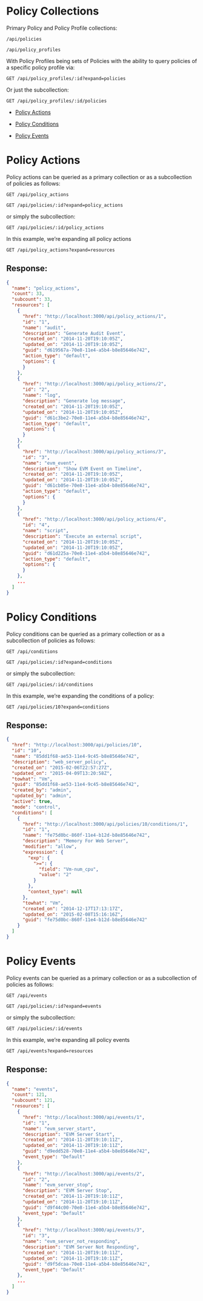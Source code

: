 # Policy Collections

Primary Policy and Policy Profile collections:

``` data
/api/policies
```

``` data
/api/policy_profiles
```

With Policy Profiles being sets of Policies with the ability to query
policies of a specific policy profile via:

    GET /api/policy_profiles/:id?expand=policies

Or just the subcollection:

    GET /api/policy_profiles/:id/policies

  - [Policy Actions](#policy-actions)

  - [Policy Conditions](#policy-conditions)

  - [Policy Events](#policy-events)

# Policy Actions

Policy actions can be queried as a primary collection or as a
subcollection of policies as follows:

    GET /api/policy_actions

    GET /api/policies/:id?expand=policy_actions

or simply the subcollection:

    GET /api/policies/:id/policy_actions

In this example, we’re expanding all policy actions

    GET /api/policy_actions?expand=resources

## Response:

``` json
{
  "name": "policy_actions",
  "count": 33,
  "subcount": 33,
  "resources": [
    {
      "href": "http://localhost:3000/api/policy_actions/1",
      "id": "1",
      "name": "audit",
      "description": "Generate Audit Event",
      "created_on": "2014-11-20T19:10:05Z",
      "updated_on": "2014-11-20T19:10:05Z",
      "guid": "d619567a-70e8-11e4-a5b4-b8e85646e742",
      "action_type": "default",
      "options": {
      }
    },
    {
      "href": "http://localhost:3000/api/policy_actions/2",
      "id": "2",
      "name": "log",
      "description": "Generate log message",
      "created_on": "2014-11-20T19:10:05Z",
      "updated_on": "2014-11-20T19:10:05Z",
      "guid": "d61c3be2-70e8-11e4-a5b4-b8e85646e742",
      "action_type": "default",
      "options": {
      }
    },
    {
      "href": "http://localhost:3000/api/policy_actions/3",
      "id": "3",
      "name": "evm_event",
      "description": "Show EVM Event on Timeline",
      "created_on": "2014-11-20T19:10:05Z",
      "updated_on": "2014-11-20T19:10:05Z",
      "guid": "d61cb05e-70e8-11e4-a5b4-b8e85646e742",
      "action_type": "default",
      "options": {
      }
    },
    {
      "href": "http://localhost:3000/api/policy_actions/4",
      "id": "4",
      "name": "script",
      "description": "Execute an external script",
      "created_on": "2014-11-20T19:10:05Z",
      "updated_on": "2014-11-20T19:10:05Z",
      "guid": "d61d225a-70e8-11e4-a5b4-b8e85646e742",
      "action_type": "default",
      "options": {
      }
    },
    ...
  ]
}
```

# Policy Conditions

Policy conditions can be queried as a primary collection or as a
subcollection of policies as follows:

    GET /api/conditions

    GET /api/policies/:id?expand=conditions

or simply the subcollection:

    GET /api/policies/:id/conditions

In this example, we’re expanding the conditions of a policy:

    GET /api/policies/10?expand=conditions

## Response:

``` json
{
  "href": "http://localhost:3000/api/policies/10",
  "id": "10",
  "name": "85dd1f68-ae53-11e4-9c45-b8e85646e742",
  "description": "web_server_policy",
  "created_on": "2015-02-06T22:57:27Z",
  "updated_on": "2015-04-09T13:20:58Z",
  "towhat": "Vm",
  "guid": "85dd1f68-ae53-11e4-9c45-b8e85646e742",
  "created_by": "admin",
  "updated_by": "admin",
  "active": true,
  "mode": "control",
  "conditions": [
    {
      "href": "http://localhost:3000/api/policies/10/conditions/1",
      "id": "1",
      "name": "fe75d0bc-860f-11e4-b12d-b8e85646e742",
      "description": "Memory For Web Server",
      "modifier": "allow",
      "expression": {
        "exp": {
          ">=": {
            "field": "Vm-num_cpu",
            "value": "2"
          }
        },
        "context_type": null
      },
      "towhat": "Vm",
      "created_on": "2014-12-17T17:13:17Z",
      "updated_on": "2015-02-08T15:16:16Z",
      "guid": "fe75d0bc-860f-11e4-b12d-b8e85646e742"
    }
  ]
}
```

# Policy Events

Policy events can be queried as a primary collection or as a
subcollection of policies as follows:

    GET /api/events

    GET /api/policies/:id?expand=events

or simply the subcollection:

    GET /api/policies/:id/events

In this example, we’re expanding all policy events

    GET /api/events?expand=resources

## Response:

``` json
{
  "name": "events",
  "count": 121,
  "subcount": 121,
  "resources": [
    {
      "href": "http://localhost:3000/api/events/1",
      "id": "1",
      "name": "evm_server_start",
      "description": "EVM Server Start",
      "created_on": "2014-11-20T19:10:11Z",
      "updated_on": "2014-11-20T19:10:11Z",
      "guid": "d9edd528-70e8-11e4-a5b4-b8e85646e742",
      "event_type": "Default"
    },
    {
      "href": "http://localhost:3000/api/events/2",
      "id": "2",
      "name": "evm_server_stop",
      "description": "EVM Server Stop",
      "created_on": "2014-11-20T19:10:11Z",
      "updated_on": "2014-11-20T19:10:11Z",
      "guid": "d9f44c00-70e8-11e4-a5b4-b8e85646e742",
      "event_type": "Default"
    },
    {
      "href": "http://localhost:3000/api/events/3",
      "id": "3",
      "name": "evm_server_not_responding",
      "description": "EVM Server Not Responding",
      "created_on": "2014-11-20T19:10:11Z",
      "updated_on": "2014-11-20T19:10:11Z",
      "guid": "d9f5dcaa-70e8-11e4-a5b4-b8e85646e742",
      "event_type": "Default"
    },
    ...
  ]
}
```
